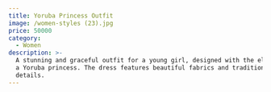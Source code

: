 ```yaml
---
title: Yoruba Princess Outfit
image: /women-styles (23).jpg
price: 50000
category:
  - Women
description: >-
  A stunning and graceful outfit for a young girl, designed with the elegance of
  a Yoruba princess. The dress features beautiful fabrics and traditional
  details.
---
```


